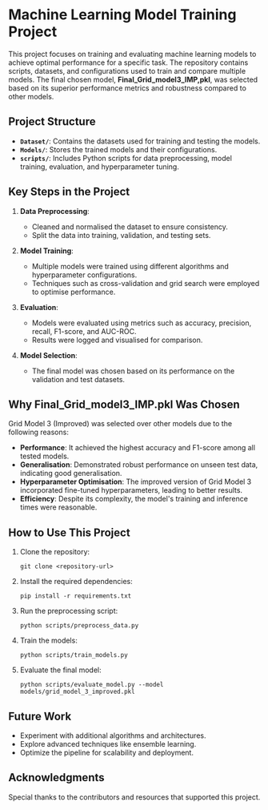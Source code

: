 # Machine Learning Model Training Project

This project focuses on training and evaluating machine learning models to achieve optimal performance for a specific task. The repository contains scripts, datasets, and configurations used to train and compare multiple models. The final chosen model, **Final_Grid_model3_IMP,pkl**, was selected based on its superior performance metrics and robustness compared to other models.

## Project Structure

- **`Dataset/`**: Contains the datasets used for training and testing the models.
- **`Models/`**: Stores the trained models and their configurations.
- **`scripts/`**: Includes Python scripts for data preprocessing, model training, evaluation, and hyperparameter tuning.

## Key Steps in the Project

1. **Data Preprocessing**:
    - Cleaned and normalised the dataset to ensure consistency.
    - Split the data into training, validation, and testing sets.

2. **Model Training**:
    - Multiple models were trained using different algorithms and hyperparameter configurations.
    - Techniques such as cross-validation and grid search were employed to optimise performance.

3. **Evaluation**:
    - Models were evaluated using metrics such as accuracy, precision, recall, F1-score, and AUC-ROC.
    - Results were logged and visualised for comparison.

4. **Model Selection**:
    - The final model was chosen based on its performance on the validation and test datasets.

## Why Final_Grid_model3_IMP.pkl Was Chosen

Grid Model 3 (Improved) was selected over other models due to the following reasons:
- **Performance**: It achieved the highest accuracy and F1-score among all tested models.
- **Generalisation**: Demonstrated robust performance on unseen test data, indicating good generalisation.
- **Hyperparameter Optimisation**: The improved version of Grid Model 3 incorporated fine-tuned hyperparameters, leading to better results.
- **Efficiency**: Despite its complexity, the model's training and inference times were reasonable.

## How to Use This Project

1. Clone the repository:
    ```
    git clone <repository-url>
    ```
2. Install the required dependencies:
    ```
    pip install -r requirements.txt
    ```
3. Run the preprocessing script:
    ```
    python scripts/preprocess_data.py
    ```
4. Train the models:
    ```
    python scripts/train_models.py
    ```
5. Evaluate the final model:
    ```
    python scripts/evaluate_model.py --model models/grid_model_3_improved.pkl
    ```

## Future Work

- Experiment with additional algorithms and architectures.
- Explore advanced techniques like ensemble learning.
- Optimize the pipeline for scalability and deployment.

## Acknowledgments

Special thanks to the contributors and resources that supported this project.